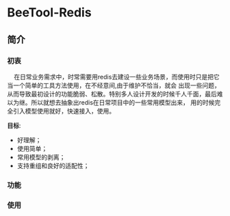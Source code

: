 # BeeTool-Redis

## 简介

### 初衷
 &nbsp; &nbsp; 在日常业务需求中，时常需要用redis去建设一些业务场景，而使用时只是把它当一个简单的工具方法使用，在不经意间,由于维护不恰当，就会
出现一些问题，从而导致最初设计的功能脆弱、松散。特别多人设计开发的时候千人千面，最后难以为继。所以就想去抽象出redis在日常项目中的一些常用模型出来，
用的时候完全引入模型使用就好，快速接入，使用。  

**目标**:
- 好理解；
- 使用简单；
- 常用模型的剥离；
- 支持重组和良好的适配性；



### 功能

### 使用



